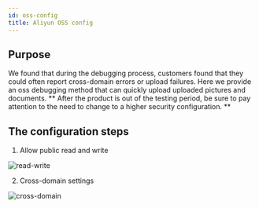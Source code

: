```yaml
---
id: oss-config
title: Aliyun OSS config
---
```


## Purpose

We found that during the debugging process, customers found that they could often report cross-domain errors or upload failures. Here we provide an oss debugging method that can quickly upload uploaded pictures and documents. ** After the product is out of the testing period, be sure to pay attention to the need to change to a higher security configuration. **

## The configuration steps

1. Allow public read and write

 ![read-write](/img/read-write.png)

2. Cross-domain settings

 ![cross-domain](/img/cross-domain.png)